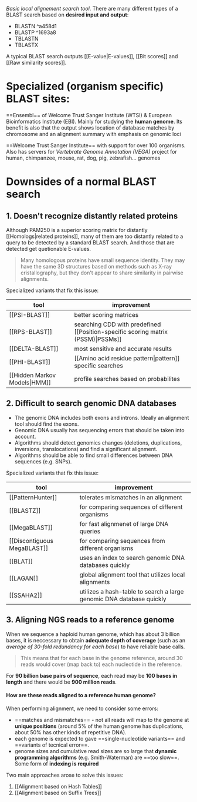 *Basic local alignement search tool*. There are many different types of a BLAST search based on **desired input and output**:

- BLASTN ^a458d1
- BLASTP ^1693a8
- TBLASTN
- TBLASTX

A typical BLAST search outputs [[E-value|E-values]], [[Bit scores]] and [[Raw similarity scores]]. 

# Specialized (organism specific) BLAST sites:

==Ensembl==  of Welcome Trust Sanger Institute (WTSI) & European Bioinformatics Institute (EBI). Mainly for studying the **human genome**.
Its benefit is also that the output shows location of database matches by chromosome and an alignment summary with emphasis on genomic loci

==Welcome Trust Sanger Institute==  with support for over 100 organisms. Also has servers for *Vertebrate Genome Annotation (VEGA)* project for human, chimpanzee, mouse, rat, dog, pig, zebrafish... genomes

# Downsides of a normal BLAST search

## 1. Doesn't recognize distantly related proteins

Although PAM250 is a superior scoring matrix for distantly [[Homologs|related proteins]], many of them are too distantly related to a query to be detected by a standard BLAST search. And those that are detected get quetionable E-values.

> Many homologous proteins have small sequence identity. They may have the same 3D structures based on methods such as X-ray cristallography, but they don't appear to share similarity in pairwise alignments.

Specialized variants that fix this issue:

| tool                          | improvement                                                                      |
| ----------------------------- | -------------------------------------------------------------------------------- |
| [[PSI-BLAST]]                 | better scoring matrices                                                          |
| [[RPS-BLAST]]                 | searching CDD with predefined [[Position-specific scoring matrix (PSSM)\|PSSMs]] |
| [[DELTA-BLAST]]               | most sensitive and accurate results                                              |
| [[PHI-BLAST]]                 | [[Amino acid residue pattern\|pattern]] specific searches                        |
| [[Hidden Markov Models\|HMM]] | profile searches based on probabilites                                           |

## 2. Difficult to search genomic DNA databases

- The genomic DNA includes both exons and introns. Ideally an alignment tool should find the exons.
- Genomic DNA usually has sequencing errors that should be taken into account.
- Algorithms should detect genomics changes (deletions, duplications, inversions, translocations) and find a significant alignment.
- Algorithms should be able to find small differences between DNA sequences (e.g. SNPs).


Specialized variants that fix this issue:

| tool                        | improvement                                                          |
| --------------------------- | -------------------------------------------------------------------- |
| [[PatternHunter]]           | tolerates mismatches in an alignment                                 |
| [[BLASTZ]]                  | for comparing sequences of different organisms                       |
| [[MegaBLAST]]               | for fast alignmenet of large DNA queries                             |
| [[Discontiguous MegaBLAST]] | for comparing sequences from different organisms                     |
| [[BLAT]]                    | uses an index to search genomic DNA databases quickly                |
| [[LAGAN]]                   | global alignment tool that utilizes local alignments                 |
| [[SSAHA2]]                  | utilizes a hash-table to search a large genomic DNA database quickly |

## 3. Aligning NGS reads to a reference genome

When we sequence a haploid human genome, which has about 3 billion bases, it is neccessary to obtain **adequate depth of coverage** (such as an *average of 30-fold redundancy for each base*) to have reliable base calls.

> This means that for each base in the genome reference, around 30 reads would cover (map back to) each nucleotide in the reference.

For **90 billion base pairs of sequence**, each read may be **100 bases in length** and there would be **900 million reads**.

#### How are these reads aligned to a reference human genome?

When performing alignment, we need to consider some errors:

- ==matches and mismatches== - not all reads will map to the genome at **unique positions** (around 5% of the human genome has duplications, about 50% has other kinds of repetitive DNA).
- each genome is expected to gave ==single-nucleotide variants== and ==variants of tecnical error==.
- genome sizes and cumulative read sizes are so large that **dynamic programming algorithms** (e.g. Smith-Waterman) are ==too slow==. Some form of **indexing is required**

Two main approaches arose to solve this issues:

1. [[Alignment based on Hash Tables]]
2. [[Alignment based on Suffix Trees]]